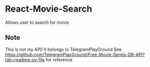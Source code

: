 # React-Movie-Search
Allows user to search for movie
## Note
This is not my API! It belongs to TelegramPlayGround
See https://github.com/TelegramPlayGround/Free-Movie-Series-DB-API?tab=readme-ov-file for reference
